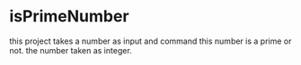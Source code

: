 # isPrimeNumber
this project takes a number as input and command this number is a prime or not. 
the number taken as integer.
